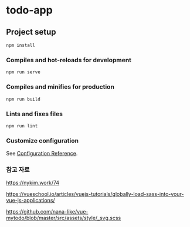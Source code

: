 # todo-app

## Project setup
```
npm install
```

### Compiles and hot-reloads for development
```
npm run serve
```

### Compiles and minifies for production
```
npm run build
```

### Lints and fixes files
```
npm run lint
```

### Customize configuration
See [Configuration Reference](https://cli.vuejs.org/config/).


### 참고 자료

https://nykim.work/74

https://vueschool.io/articles/vuejs-tutorials/globally-load-sass-into-your-vue-js-applications/

https://github.com/nana-like/vue-mytodo/blob/master/src/assets/style/_svg.scss
